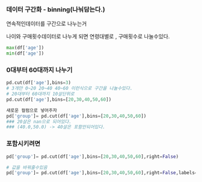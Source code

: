 
### 데이터 구간화 - binning(나눠담는다.)
연속적인데이터를 구간으로 나누는거



나이와 구매횟수데이터로 나누게 되면 연령대별로 , 구매횟수로 나눌수있다.

```python
max(df['age'])
min(df['age'])

```
### 0대부터 60대까지 나누기

```python
pd.cut(df['age'],bins=3)
# 3개만 0~20 20~40 40~60 이런식으로 구간을 나눌수있다.
# 20대부터 60대까지 10살단위로
pd.cut(df['age'],bins=[20,30,40,50,60])
```

```python
새로운 컬럼으로 넣어주자
pd['group']= pd.cut(df['age'],bins=[20,30,40,50,60])
### 20살은 nan으로 되어있다. 
### (40.0,50.0) -> 40살은 포함안되어있다.

 ```
### 포함시키려면
```python
pd['group']= pd.cut(df['age'],bins=[20,30,40,50,60],right=False)
```

```python
# 값을 바꿔줄수있음 
pd['group']= pd.cut(df['age'],bins=[20,30,40,50,60],right=False,labels=['20s',~~])
```